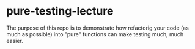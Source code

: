 # pure-testing-lecture

The purpose of this repo is to demonstrate how refactorig your code (as much as possible) into "pure" functions can make testing much, much easier.